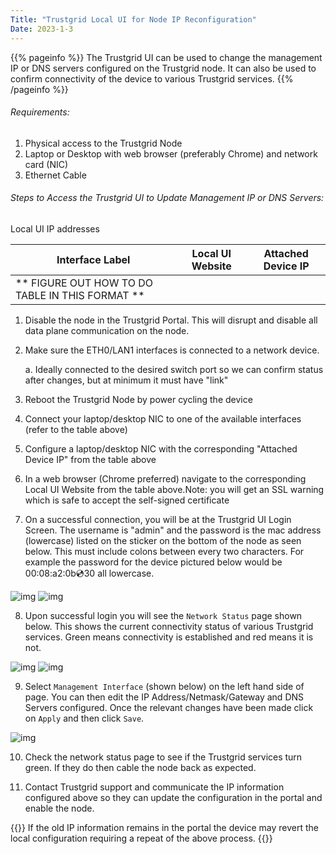 ```yaml
---
Title: "Trustgrid Local UI for Node IP Reconfiguration"
Date: 2023-1-3
---
```


{{% pageinfo %}}
The Trustgrid UI can be used to change the management IP or DNS servers configured on the Trustgrid node. It can also be used to confirm connectivity of the device to various Trustgrid services.
{{% /pageinfo %}}

###### Requirements:
1. Physical access to the Trustgrid Node
2. Laptop or Desktop with web browser (preferably Chrome) and network card (NIC)
3. Ethernet Cable 

###### Steps to Access the Trustgrid UI to Update Management IP or DNS Servers:
Local UI IP addresses

| Interface Label | Local UI Website | Attached Device IP |
|-----------------|------------------|--------------------|
| ** FIGURE OUT HOW TO DO TABLE IN THIS FORMAT ** |

1. Disable the node in the Trustgrid Portal. This will disrupt and disable all data plane communication on the node. 
2. Make sure the ETH0/LAN1 interfaces is connected to a network device.
    
    a. Ideally connected to the desired switch port so we can confirm status after changes, but at minimum it must have "link"
3. Reboot the Trustgrid Node by power cycling the device 
4. Connect your laptop/desktop NIC to one of the available interfaces (refer to the table above)
5. Configure a laptop/desktop NIC with the corresponding "Attached Device IP" from the table above 
6. In a web browser (Chrome preferred) navigate to the corresponding Local UI Website from the table above.Note: you will get an SSL warning which is safe to accept the self-signed certificate 
7. On a successful connection, you will be at the Trustgrid UI Login Screen. The username is "admin" and the password is the mac address (lowercase) listed on the sticker on the bottom of the node as seen below. This must include colons between every two characters. For example the password for the device pictured below would be 00:08:a2:0b:cd:30 all lowercase.

![img](/docs/concepts/node-management/login.png) ![img](/docs/concepts/node-management/sticker.png)

8. Upon successful login you will see the `Network Status` page shown below. This shows the current connectivity status of various Trustgrid services. Green means connectivity is established and red means it is not. 

![img](/docs/concepts/node-management/red-status.png) ![img](/docs/concepts/node-management/green-status.png)

9. Select `Management Interface` (shown below) on the left hand side of page. You can then edit the IP Address/Netmask/Gateway and DNS Servers configured. Once the relevant changes have been made click on `Apply` and then click `Save`.

![img](/docs/concepts/node-management/management-interface.png)

10. Check the network status page to see if the Trustgrid services turn green. If they do then cable the node back as expected. 

11. Contact Trustgrid support and communicate the IP information configured above so they can update the configuration in the portal and enable the node.

{{<alert>}} If the old IP information remains in the portal the device may revert the local configuration requiring a repeat of the above process. {{</alert>}}




